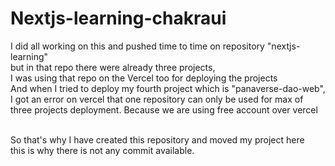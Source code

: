 # Nextjs-learning-chakraui

I did all working on this and pushed time to time on repository "nextjs-learning" <br/>
but in that repo there were already three projects, <br />
I was using that repo on the Vercel too for deploying the projects <br />
And when I tried to deploy my fourth project which is "panaverse-dao-web", <br />
I got an error on vercel that one repository can only be used for max of three projects deployment. Because we are using free account over vercel <br /> <br />

So that's why I have created this repository and moved my project here <br />
this is why there is not any commit available.
